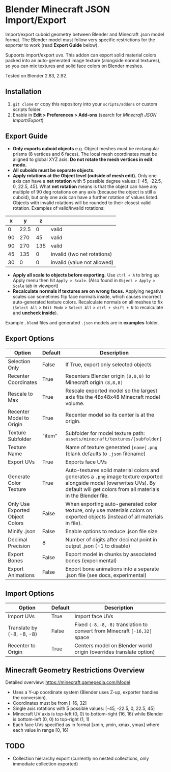 Blender Minecraft JSON Import/Export
=======================================
Import/export cuboid geometry between Blender and Minecraft .json model format. The Blender model must follow very specific restrictions for the exporter to work (read **Export Guide** below).

Supports import/export uvs. This addon can export solid material colors packed into an auto-generated image texture (alongside normal textures), so you can mix textures and solid face colors on Blender meshes.

Tested on Blender 2.83, 2.92.


Installation
---------------------------------------
1. `git clone` or copy this repository into your `scripts/addons` or custom scripts folder.
2. Enable in **Edit > Preferences > Add-ons** (search for *Minecraft JSON Import/Export*)


Export Guide 
---------------------------------------
- **Only exports cuboid objects** e.g. Object meshes must be rectangular prisms (8 vertices and 6 faces). The local mesh coordinates must be aligned to global XYZ axis. **Do not rotate the mesh vertices in edit mode.**
- **All cuboids must be separate objects.**
- **Apply rotations at the Object level (outside of mesh edit).** Only one axis can have a **net rotation** with 5 possible degree values: [-45, -22.5, 0, 22.5, 45]. What **net rotation** means is that the object can have any multiple of 90 deg rotations on any axis (because the object is still a cuboid), but only one axis can have a further rotation of values listed. Objects with invalid rotations will be rounded to their closest valid rotation. Examples of valid/invalid rotations:

|x   | y   | z  |       |
|----|---- |----|------ |
|0   |22.5 |0   | valid |
|90  |270  |45  | valid |
|90  |270  |135 | valid |
|45  |135  |0   | invalid (two net rotations) |
|30  |0    |0   | invalid (value not allowed) |

- **Apply all scale to objects before exporting.** Use `ctrl + A` to bring up Apply menu then hit `Apply > Scale`. (Also found in `Object > Apply > Scale` tab in viewport)
- **Recalculate normals if textures are on wrong faces.** Applying negative scales can sometimes flip face normals inside, which causes incorrect auto-generated texture colors. Recalculate normals on all meshes to fix (`Select All` > `Edit Mode` > `Select All` > `ctrl + shift + N` to recalculate and **uncheck inside**).

Example `.blend` files and generated `.json` models are in **examples** folder.


Export Options
---------------------------------------
|  Option  |  Default   | Description  |
|----------|------------|------------- |
| Selection Only | False | If True, export only selected objects|
| Recenter Coordinates | True | Recenters Blender origin `(0,0,0)` to Minecraft origin `(8,8,8)`|
| Rescale to Max | True | Rescale exported model so the largest axis fits the 48x48x48 Minecraft model volume.
| Recenter Model to Origin | True | Recenter model so its center is at the origin.
| Texture Subfolder | "item" | Subfolder for model texture path: `assets/minecraft/textures/[subfolder]` |
| Texture Name | | Name of texture generated `[name].png` (blank defaults to `.json` filename) |
| Export UVs | True | Exports face UVs |
| Generate Color Texture | True | Auto-textures solid material colors and generates a `.png` image texture exported alongside model (overwrites UVs). By default will get colors from all materials in the Blender file. |
| Only Use Exported Object Colors | False | When exporting auto-generated color texture, only use materials colors on exported objects (instead of all materials in file). |
| Minify .json | False | Enable options to reduce .json file size |
| Decimal Precision | 8 | Number of digits after decimal point in output .json (-1 to disable) |
| Export Bones | False | Export model in chunks by associated bones (experimental) |
| Export Animations | False | Export bone animations into a separate .json file (see docs, experimental) |


Import Options
---------------------------------------
|  Option  |  Default   | Description  |
|----------|------------|------------- |
| Import UVs | True | Import face UVs |
| Translate by (-8, -8, -8) | False | Fixed `(-8,-8,-8)` translation to convert from Minecraft `[-16,32]` space |
| Recenter to Origin | True | Centers model on Blender world origin (overrides translate option) |


Minecraft Geometry Restrictions Overview
---------------------------------------
Detailed overview: https://minecraft.gamepedia.com/Model
- Uses a Y-up coordinate system (Blender uses Z-up, exporter handles the conversion).
- Coordinates must be from [-16, 32]
- Single axis rotations with 5 possible values: [-45, -22.5, 0, 22.5, 45]
- Minecraft UV axis is top-left (0, 0) to bottom-right (16, 16) while Blender is bottom-left (0, 0) to top-right (1, 1)  
- Each face UVs specified as in format [xmin, ymin, xmax, ymax] where each value in range [0, 16]

TODO
---------------------------------------
- Collection hierarchy export (currently no nested collections, only immediate collection exported)